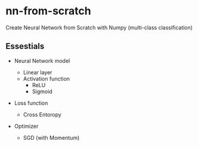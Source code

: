 # nn-from-scratch
Create Neural Network from Scratch with Numpy (multi-class classification)

## Essestials
* Neural Network model
    * Linear layer
    * Activation function
        * ReLU
        * Sigmoid

* Loss function
    * Cross Entoropy
    
* Optimizer
    * SGD (with Momentum)